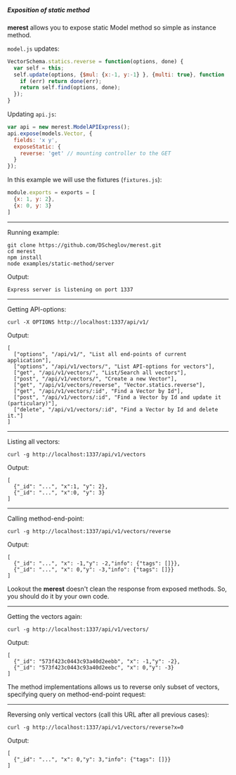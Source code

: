 ##### Exposition of static method

**merest** allows you to expose static Model method so simple as instance method.

`model.js` updates:
```javascript
VectorSchema.statics.reverse = function(options, done) {
  var self = this;
  self.update(options, {$mul: {x:-1, y:-1} }, {multi: true}, function (err) {
    if (err) return done(err);
    return self.find(options, done);
  });
}
```

Updating `api.js`:
```javascript
var api = new merest.ModelAPIExpress();
api.expose(models.Vector, {
  fields: 'x y',
  exposeStatic: {
    reverse: 'get' // mounting controller to the GET
  }
});
```

In this example we will use the fixtures (`fixtures.js`):
```javascript
module.exports = exports = [
  {x: 1, y: 2},
  {x: 0, y: 3}
]
```

----------------------------------------------
Running example:
```shell
git clone https://github.com/DScheglov/merest.git
cd merest
npm install
node examples/static-method/server
```
Output:
```shell
Express server is listening on port 1337
```

----------------------------------------------
Getting API-options:
```shell
curl -X OPTIONS http://localhost:1337/api/v1/
```
Output:
```shell
[
  ["options", "/api/v1/", "List all end-points of current application"],
  ["options", "/api/v1/vectors/", "List API-options for vectors"],
  ["get", "/api/v1/vectors/", "List/Search all vectors"],
  ["post", "/api/v1/vectors/", "Create a new Vector"],
  ["get", "/api/v1/vectors/reverse", "Vector.statics.reverse"],
  ["get", "/api/v1/vectors/:id", "Find a Vector by Id"],
  ["post", "/api/v1/vectors/:id", "Find a Vector by Id and update it (particulary)"],
  ["delete", "/api/v1/vectors/:id", "Find a Vector by Id and delete it."]
]
```

----------------------------------------------
Listing all vectors:
```shell
curl -g http://localhost:1337/api/v1/vectors
```
Output:
```shell
[
  {"_id": "...", "x":1, "y": 2},
  {"_id": "...", "x":0, "y": 3}
]
```

--------------------------------------------------
Calling method-end-point:
```shell
curl -g http://localhost:1337/api/v1/vectors/reverse
```
Output:
```shell
[
  {"_id": "...", "x": -1,"y": -2,"info": {"tags": []}},
  {"_id": "...", "x": 0,"y": -3,"info": {"tags": []}}
]
```
Lookout the **merest** doesn't clean the response from exposed methods.
So, you should do it by your own code.

--------------------------------------------------
Getting the vectors again:
```shell
curl -g http://localhost:1337/api/v1/vectors/
```
Output:
```shell
[
  {"_id": "573f423c0443c93a40d2eebb", "x": -1,"y": -2},
  {"_id": "573f423c0443c93a40d2eebc", "x": 0,"y": -3}
]
```

The method implementations allows us to reverse only subset of vectors,
specifying query on method-end-point request:

--------------------------------------------------
Reversing only vertical vectors (call this URL after all previous cases):
```shell
curl -g http://localhost:1337/api/v1/vectors/reverse?x=0
```
Output:
```shell
[
  {"_id": "...", "x": 0,"y": 3,"info": {"tags": []}}
]
```
